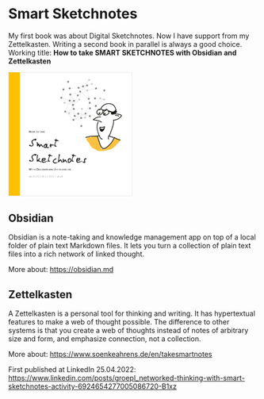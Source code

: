 # Smart Sketchnotes
My first book was about Digital Sketchnotes. Now I have support from my Zettelkasten. Writing a second book in parallel is always a good choice. Working title: **How to take SMART SKETCHNOTES with Obsidian and Zettelkasten**

<img src="/Visuals/Cover - e1.png" width="250" />

## Obsidian
Obsidian is a note-taking and knowledge management app on top of a local folder of plain text Markdown files. It lets you turn a collection of plain text files into a rich network of linked thought.

More about: https://obsidian.md

## Zettelkasten
A Zettelkasten is a personal tool for thinking and writing. It has hypertextual features to make a web of thought possible. The difference to other systems is that you create a web of thoughts instead of notes of arbitrary size and form, and emphasize connection, not a collection.

More about: https://www.soenkeahrens.de/en/takesmartnotes

First published at LinkedIn 25.04.2022: https://www.linkedin.com/posts/groepl_networked-thinking-with-smart-sketchnotes-activity-6924654277005086720-B1xz
